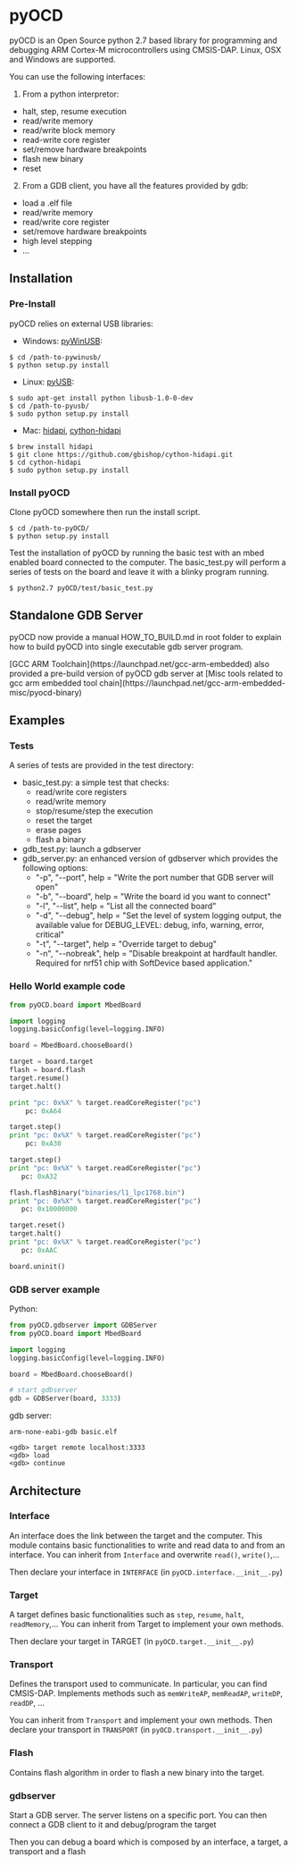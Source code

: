 pyOCD
=====
pyOCD is an Open Source python 2.7 based library for programming and debugging 
ARM Cortex-M microcontrollers using CMSIS-DAP. Linux, OSX and Windows are supported.

You can use the following interfaces:

1. From a python interpretor:
  * halt, step, resume execution
  * read/write memory
  * read/write block memory
  * read-write core register
  * set/remove hardware breakpoints
  * flash new binary
  * reset

2. From a GDB client, you have all the features provided by gdb:
  * load a .elf file
  * read/write memory
  * read/write core register
  * set/remove hardware breakpoints
  * high level stepping
  * ...

Installation
------------

### Pre-Install 
pyOCD relies on external USB libraries:

* Windows: [pyWinUSB](https://github.com/rene-aguirre/pywinusb):

```Shell
$ cd /path-to-pywinusb/
$ python setup.py install
```

* Linux: [pyUSB](https://github.com/walac/pyusb):

```Shell
$ sudo apt-get install python libusb-1.0-0-dev
$ cd /path-to-pyusb/
$ sudo python setup.py install
```


* Mac: [hidapi](https://github.com/signal11/hidapi), [cython-hidapi](https://github.com/gbishop/cython-hidapi)
```Shell
$ brew install hidapi
$ git clone https://github.com/gbishop/cython-hidapi.git
$ cd cython-hidapi
$ sudo python setup.py install
```

### Install pyOCD
Clone pyOCD somewhere then run the install script.
```Shell
$ cd /path-to-pyOCD/
$ python setup.py install
```
Test the installation of pyOCD by running the basic test with an mbed enabled board connected to the computer. The basic_test.py will perform a series of tests on the board and leave it with a blinky program running.
```Shell
$ python2.7 pyOCD/test/basic_test.py
```

Standalone GDB Server
---------------------
<p>pyOCD now provide a manual HOW_TO_BUILD.md in root folder to explain how to build pyOCD into single executable gdb server program.</p>
[GCC ARM Toolchain](https://launchpad.net/gcc-arm-embedded) also provided a pre-build version of pyOCD gdb server at [Misc tools related to gcc arm embedded tool chain](https://launchpad.net/gcc-arm-embedded-misc/pyocd-binary)



Examples
--------
### Tests
A series of tests are provided in the test directory:
* basic_test.py: a simple test that checks:
  * read/write core registers
  * read/write memory
  * stop/resume/step the execution
  * reset the target
  * erase pages
  * flash a binary
* gdb_test.py: launch a gdbserver
* gdb_server.py: an enhanced version of gdbserver which provides the following options:
  * "-p", "--port", help = "Write the port number that GDB server will open"
  * "-b", "--board", help = "Write the board id you want to connect"
  * "-l", "--list", help = "List all the connected board"
  * "-d", "--debug", help = "Set the level of system logging output, the available value for DEBUG_LEVEL: debug, info, warning, error, critical"
  * "-t", "--target", help = "Override target to debug"
  * "-n", "--nobreak", help = "Disable breakpoint at hardfault handler. Required for nrf51 chip with SoftDevice based application."


### Hello World example code
```python
from pyOCD.board import MbedBoard

import logging
logging.basicConfig(level=logging.INFO)

board = MbedBoard.chooseBoard()

target = board.target
flash = board.flash
target.resume()
target.halt()

print "pc: 0x%X" % target.readCoreRegister("pc")
    pc: 0xA64

target.step()
print "pc: 0x%X" % target.readCoreRegister("pc")
    pc: 0xA30

target.step()
print "pc: 0x%X" % target.readCoreRegister("pc")
   pc: 0xA32

flash.flashBinary("binaries/l1_lpc1768.bin")
print "pc: 0x%X" % target.readCoreRegister("pc")
   pc: 0x10000000

target.reset()
target.halt()
print "pc: 0x%X" % target.readCoreRegister("pc")
   pc: 0xAAC

board.uninit()
```

### GDB server example
Python:
```python
from pyOCD.gdbserver import GDBServer
from pyOCD.board import MbedBoard

import logging
logging.basicConfig(level=logging.INFO)

board = MbedBoard.chooseBoard()

# start gdbserver
gdb = GDBServer(board, 3333)
```
gdb server:
```
arm-none-eabi-gdb basic.elf

<gdb> target remote localhost:3333
<gdb> load
<gdb> continue

```

Architecture
------------

### Interface
An interface does the link between the target and the computer.
This module contains basic functionalities to write and read data to and from
an interface. You can inherit from ```Interface``` and overwrite ```read()```, ```write()```,...

Then declare your interface in ```INTERFACE``` (in ```pyOCD.interface.__init__.py```)

### Target
A target defines basic functionalities such as ```step```, ```resume```, ```halt```, ```readMemory```,...
You can inherit from Target to implement your own methods.

Then declare your target in TARGET (in ```pyOCD.target.__init__.py```)

### Transport
Defines the transport used to communicate. In particular, you can find CMSIS-DAP. 
Implements methods such as ```memWriteAP```, ```memReadAP```, ```writeDP```, ```readDP```, ...

You can inherit from ```Transport``` and implement your own methods.
Then declare your transport in ```TRANSPORT``` (in ```pyOCD.transport.__init__.py```)

### Flash
Contains flash algorithm in order to flash a new binary into the target.

### gdbserver
Start a GDB server. The server listens on a specific port. You can then
connect a GDB client to it and debug/program the target

Then you can debug a board which is composed by an interface, a target, a transport and a flash
